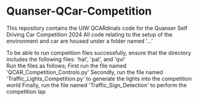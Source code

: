# Quanser-QCar-Competition

This repository contains the UIW QCARdinals code for the Quanser Self Driving Car Competition 2024
All code relating to the setup of the environment and car are housed under a folder named '...'

To be able to run competition files successfully, ensure that the directory includes the following files: 'hal', 'pal', and 'qvl'  
Run the files as follows;
First run the file named 'QCAR_Competition_Controls.py'
Secondly, run the file named 'Traffic_Lights_Competition.py' to generate the lights into the competition world
Finally, run the file named 'Traffic_Sign_Detection' to perform the competition lap 
